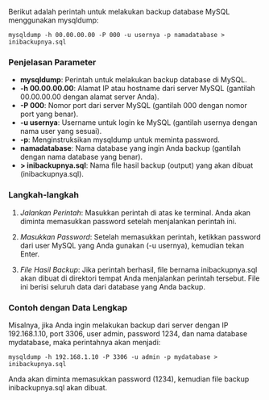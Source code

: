 Berikut adalah perintah untuk melakukan backup database MySQL menggunakan mysqldump:

```
mysqldump -h 00.00.00.00 -P 000 -u usernya -p namadatabase > inibackupnya.sql
```

### Penjelasan Parameter

- **mysqldump**: Perintah untuk melakukan backup database di MySQL.
- **-h 00.00.00.00**: Alamat IP atau hostname dari server MySQL (gantilah 00.00.00.00 dengan alamat server Anda).
- **-P 000**: Nomor port dari server MySQL (gantilah 000 dengan nomor port yang benar).
- **-u usernya**: Username untuk login ke MySQL (gantilah usernya dengan nama user yang sesuai).
- **-p**: Menginstruksikan mysqldump untuk meminta password.
- **namadatabase**: Nama database yang ingin Anda backup (gantilah dengan nama database yang benar).
- **> inibackupnya.sql**: Nama file hasil backup (output) yang akan dibuat (inibackupnya.sql).

### Langkah-langkah

1. *Jalankan Perintah*:
   Masukkan perintah di atas ke terminal. Anda akan diminta memasukkan password setelah menjalankan perintah ini.

2. *Masukkan Password*:
   Setelah memasukkan perintah, ketikkan password dari user MySQL yang Anda gunakan (-u usernya), kemudian tekan Enter.

3. *File Hasil Backup*:
   Jika perintah berhasil, file bernama inibackupnya.sql akan dibuat di direktori tempat Anda menjalankan perintah tersebut. File ini berisi seluruh data dari database yang Anda backup.

### Contoh dengan Data Lengkap

Misalnya, jika Anda ingin melakukan backup dari server dengan IP 192.168.1.10, port 3306, user admin, password 1234, dan nama database mydatabase, maka perintahnya akan menjadi:


```
mysqldump -h 192.168.1.10 -P 3306 -u admin -p mydatabase > inibackupnya.sql
```

Anda akan diminta memasukkan password (1234), kemudian file backup inibackupnya.sql akan dibuat.